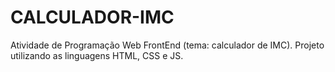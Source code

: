 # CALCULADOR-IMC
Atividade de Programação Web FrontEnd (tema: calculador de IMC).
Projeto utilizando as linguagens HTML, CSS e JS.
